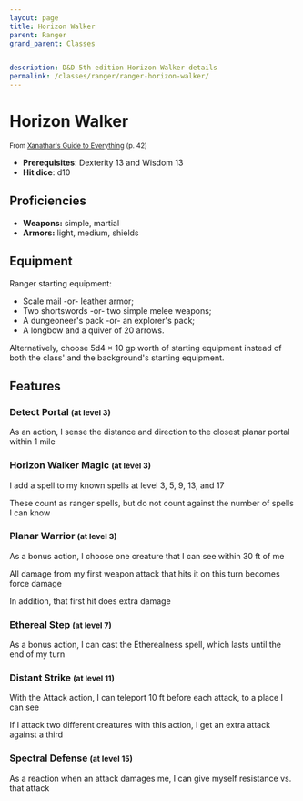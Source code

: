 ```yaml
---
layout: page
title: Horizon Walker
parent: Ranger
grand_parent: Classes


description: D&D 5th edition Horizon Walker details
permalink: /classes/ranger/ranger-horizon-walker/
---
```


# Horizon Walker

<small>From <a target="_blank" href="https://dnd.wizards.com/products/tabletop-games/rpg-products/xanathars-guide-everything">Xanathar's Guide to Everything</a> (p. 42)</small>

- **Prerequisites**: Dexterity 13 and Wisdom 13
- **Hit dice**: d10

## Proficiencies

- **Weapons:** simple, martial
- **Armors:** light, medium, shields

## Equipment


Ranger starting equipment:

- Scale mail -or- leather armor;
- Two shortswords -or- two simple melee weapons;
- A dungeoneer's pack -or- an explorer's pack;
- A longbow and a quiver of 20 arrows.

Alternatively, choose 5d4 × 10 gp worth of starting equipment instead of both the class' and the background's starting equipment.


## Features

### Detect Portal <small>(at level 3)</small>


As an action, I sense the distance and direction to the closest planar portal within 1 mile



### Horizon Walker Magic <small>(at level 3)</small>


I add a spell to my known spells at level 3, 5, 9, 13, and 17

These count as ranger spells, but do not count against the number of spells I can know



### Planar Warrior <small>(at level 3)</small>


As a bonus action, I choose one creature that I can see within 30 ft of me

All damage from my first weapon attack that hits it on this turn becomes force damage

In addition, that first hit does extra damage



### Ethereal Step <small>(at level 7)</small>


As a bonus action, I can cast the Etherealness spell, which lasts until the end of my turn



### Distant Strike <small>(at level 11)</small>


With the Attack action, I can teleport 10 ft before each attack, to a place I can see

If I attack two different creatures with this action, I get an extra attack against a third



### Spectral Defense <small>(at level 15)</small>


As a reaction when an attack damages me, I can give myself resistance vs. that attack


